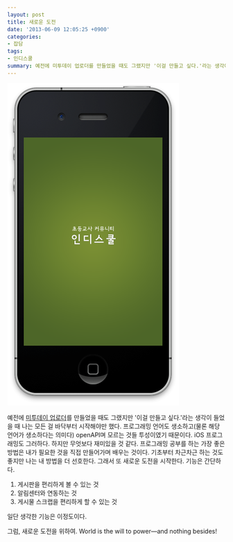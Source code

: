 ```yaml
---
layout: post
title: 새로운 도전
date: '2013-06-09 12:05:25 +0900'
categories:
- 잡담
tags:
- 인디스쿨
summary: 예전에 미투데이 업로더를 만들었을 때도 그랬지만 '이걸 만들고 싶다.'라는 생각이 들었을 때 나는 모든 걸 바닥부터 시작해야만 했다. 프로그래밍 언어도 생소하고(물론 해당 언어가 생소하다는 의미다) openAPI며 모르는 것들 투성이였기 때문이다. iOS 프로그래밍도 그러하다. 하지만 무엇보다 재미있을 것 같다. 프로그래밍 공부를 하는 가장 좋은 방법은 내가 필요한 것을 직접 만들어가며 배우는 것이다. 기초부터 차근차근 하는 것도 좋지만 나는 내 방법을 더 선호한다. 그래서 또 새로운 도전을 시작한다. 기능은 간단하다.
---
```

![](/images/2013-06-09/indischoolapp.png)

예전에 [미투데이 업로더](http://skyfac.tistory.com/category/%EA%B0%9C%EB%B0%9C/%EB%AF%B8%ED%88%AC%EB%8D%B0%EC%9D%B4%EC%97%85%EB%A1%9C%EB%8D%94)를 만들었을 때도 그랬지만 '이걸 만들고 싶다.'라는 생각이 들었을 때 나는 모든 걸 바닥부터 시작해야만 했다. 프로그래밍 언어도 생소하고(물론 해당 언어가 생소하다는 의미다) openAPI며 모르는 것들 투성이였기 때문이다. iOS 프로그래밍도 그러하다. 하지만 무엇보다 재미있을 것 같다. 프로그래밍 공부를 하는 가장 좋은 방법은 내가 필요한 것을 직접 만들어가며 배우는 것이다. 기초부터 차근차근 하는 것도 좋지만 나는 내 방법을 더 선호한다. 그래서 또 새로운 도전을 시작한다. 기능은 간단하다.

1. 게시판을 편리하게 볼 수 있는 것
2. 알림센터와 연동하는 것
3. 게시물 스크랩을 편리하게 할 수 있는 것

일단 생각한 기능은 이정도이다.

그럼, 새로운 도전을 위하여. World is the will to power&mdash;and nothing besides!
